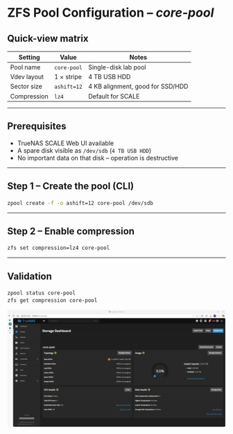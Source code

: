 # ZFS Pool Configuration – *core-pool*

## Quick-view matrix

| Setting        | Value           | Notes                          |
|----------------|-----------------|--------------------------------|
| Pool name      | `core-pool`     | Single-disk lab pool           |
| Vdev layout    | 1 × stripe      | 4 TB USB HDD                   |
| Sector size    | `ashift=12`     | 4 KB alignment, good for SSD/HDD |
| Compression    | `lz4`           | Default for SCALE              |

---

## Prerequisites

- TrueNAS SCALE Web UI available  
- A spare disk visible as `/dev/sdb` (`4 TB USB HDD`)  
- No important data on that disk – operation is destructive

---

## Step 1 – Create the pool (CLI)

```bash
zpool create -f -o ashift=12 core-pool /dev/sdb
```

---

## Step 2 – Enable compression

```bash
zfs set compression=lz4 core-pool
```

---

## Validation

```bash
zpool status core-pool
zfs get compression core-pool
```

![ACL editor](../assets/screenshots/zfs-pool-core-pool.png)